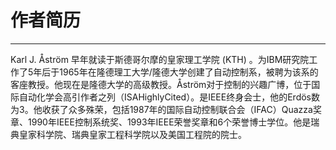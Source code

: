 # 作者简历


---

Karl J. Åström 早年就读于斯德哥尔摩的皇家理工学院 (KTH) 。为IBM研究院工作了5年后于1965年在隆德理工大学/隆德大学创建了自动控制系，被聘为该系的客座教授。他现在是隆德大学的高级教授。Åström对于控制的兴趣广博，位于国际自动化学会高引作者之列（ISAHighlyCited）。是IEEE终身会士，他的Erdös数为3。他收获了众多殊荣，包括1987年的国际自动控制联合会（IFAC）Quazza奖章、1990年IEEE控制系统奖、1993年IEEE荣誉奖章和6个荣誉博士学位。他是瑞典皇家科学院、瑞典皇家工程科学院以及美国工程院的院士。


